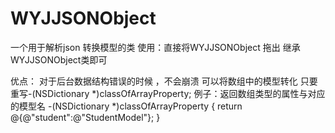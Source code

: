 # WYJJSONObject
一个用于解析json 转换模型的类
使用：直接将WYJJSONObject 拖出 继承WYJJSONObject类即可

优点：
对于后台数据结构错误的时候 ，不会崩溃 
可以将数组中的模型转化 只要重写-(NSDictionary *)classOfArrayProperty;
例子：返回数组类型的属性与对应的模型名
-(NSDictionary *)classOfArrayProperty {
return @{@"student":@"StudentModel"};
}
